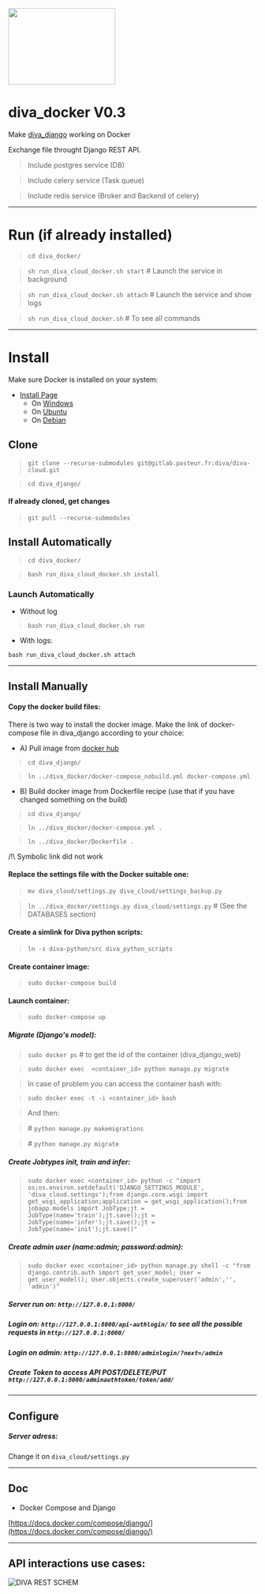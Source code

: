 <img src="/diva_docker/media/diva_docker.png" data-canonical-src="/diva_docker/media/diva_docker.png" width="217" height="155" />

# diva_docker V0.3

Make [diva_django](/diva_django) working on Docker

Exchange file throught Django REST API.

> Include postgres service (DB)

> Include celery service (Task queue)

> Include redis service (Broker and Backend of celery)

---

# Run (if already installed)

> `cd diva_docker/` 

> `sh run_diva_cloud_docker.sh start`   # Launch the service in background

> `sh run_diva_cloud_docker.sh attach`  # Launch the service and show logs

> `sh run_diva_cloud_docker.sh`         # To see all commands

---

# Install

Make sure Docker is installed on your system:

- [Install Page](https://docs.docker.com/engine/install/)
  - On [Windows](https://hub.docker.com/editions/community/docker-ce-desktop-windows/)
  - On [Ubuntu](https://docs.docker.com/engine/install/ubuntu/)
  - On [Debian](https://docs.docker.com/engine/install/debian/)
  

## Clone

> `git clone --recurse-submodules git@gitlab.pasteur.fr:diva/diva-cloud.git`

> `cd diva_django/`  

#### If already cloned, get changes

> `git pull --recurse-submodules`


## Install Automatically

> `cd diva_docker/` 

> `bash run_diva_cloud_docker.sh install` 

### Launch Automatically

- Without log

> `bash run_diva_cloud_docker.sh run` 

- With logs:

`bash run_diva_cloud_docker.sh attach` 

---

## Install Manually

#### Copy the docker build files:

There is two way to install the docker image.
Make the link of docker-compose file in diva_django according to your choice:
 
- A) Pull image from [docker hub](https://hub.docker.com/repository/docker/valm/diva_cloud/general)

> `cd diva_django/`

> `ln ../diva_docker/docker-compose_nobuild.yml docker-compose.yml`

- B) Build docker image from Dockerfile recipe (use that if you have changed something on the build)

> `cd diva_django/`

> `ln ../diva_docker/docker-compose.yml .`

> `ln ../diva_docker/Dockerfile .`

/!\ Symbolic link did not work

#### Replace the settings file with the Docker suitable one:

> `mv diva_cloud/settings.py diva_cloud/settings_backup.py`

> `ln ../diva_docker/settings.py diva_cloud/settings.py` # (See the DATABASES section)

#### Create a simlink for Diva python scripts:

> `ln -s diva-python/src diva_python_scripts`

#### Create container image:

> `sudo docker-compose build`

#### Launch container:

> `sudo docker-compose up`


##### Migrate (Django's model):

> `sudo docker ps`  # to get the id of the container (diva_django_web)

> `sudo docker exec  <container_id> python manage.py migrate`

> In case of problem you can access the container bash with:

> `sudo docker exec -t -i <container_id> bash`

> And then:

> \# `python manage.py makemigrations`

> \# `python manage.py migrate`

##### Create Jobtypes init, train and infer:

> `sudo docker exec <container_id> python -c "import os;os.environ.setdefault('DJANGO_SETTINGS_MODULE', 'diva_cloud.settings');from django.core.wsgi import get_wsgi_application;application = get_wsgi_application();from jobapp.models import JobType;jt = JobType(name='train');jt.save();jt = JobType(name='infer');jt.save();jt = JobType(name='init');jt.save()"`


##### Create admin user (name:admin; password:admin):

> `sudo docker exec <container_id> python manage.py shell -c "from django.contrib.auth import get_user_model; User = get_user_model(); User.objects.create_superuser('admin','', 'admin')"`


##### Server run on: `http://127.0.0.1:8000/`

##### Login on: `http://127.0.0.1:8000/api-authlogin/` to see all the possible requests in `http://127.0.0.1:8000/`

##### Login on admin: `http://127.0.0.1:8000/adminlogin/?next=/admin`

##### Create Token to access API POST/DELETE/PUT `http://127.0.0.1:8000/adminauthtoken/token/add/`

---

## Configure

##### Server adress:

Change it on `diva_cloud/settings.py`

---

## Doc

- Docker Compose and Django

[https://docs.docker.com/compose/django/](https://docs.docker.com/compose/django/)

---

## API interactions use cases:

![DIVA REST SCHEM](/diva_docker/media/DjangoDIVA-UseCase.png)

